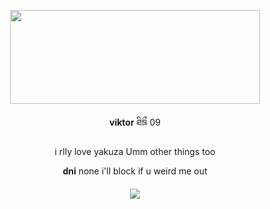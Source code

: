 <p align="center">
<img src="https://files.catbox.moe/2met5x.webp" 
     width="400" 
     height="150" />
</p>

<p align="center">
<b>viktor</b> ཐིཋྀ 09 
</p> 

<p align="center">
i rlly love yakuza Umm other things too
</p> 


<p align="center">
<b>dni</b> none i'll block if u weird me out
</p> 

<h4 align="center">

![](https://komarev.com/ghpvc/?username=fujoshis&color=2e2e28&label=ㅤstalkersㅤ)
</h4> 
